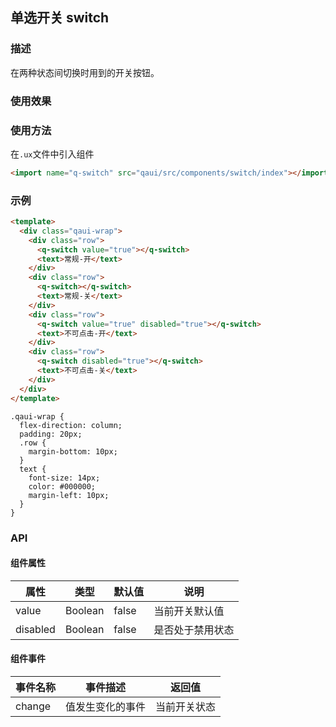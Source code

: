 ## 单选开关 switch

### 描述

在两种状态间切换时用到的开关按钮。

### 使用效果

<preview url="https://editor.quickapp.cn/preview/2009/Yz/2009YzjNs0Tl/build/pages/button"/>

### 使用方法

在`.ux`文件中引入组件

```html
<import name="q-switch" src="qaui/src/components/switch/index"></import>
```

### 示例

```html
<template>
  <div class="qaui-wrap">
    <div class="row">
      <q-switch value="true"></q-switch>
      <text>常规-开</text>
    </div>
    <div class="row">
      <q-switch></q-switch>
      <text>常规-关</text>
    </div>
    <div class="row">
      <q-switch value="true" disabled="true"></q-switch>
      <text>不可点击-开</text>
    </div>
    <div class="row">
      <q-switch disabled="true"></q-switch>
      <text>不可点击-关</text>
    </div>
  </div>
</template>
```

```less
.qaui-wrap {
  flex-direction: column;
  padding: 20px;
  .row {
    margin-bottom: 10px;
  }
  text {
    font-size: 14px;
    color: #000000;
    margin-left: 10px;
  }
}
```

### API

#### 组件属性

| 属性     | 类型    | 默认值 | 说明             |
| -------- | ------- | ------ | ---------------- |
| value    | Boolean | false  | 当前开关默认值   |
| disabled | Boolean | false  | 是否处于禁用状态 |

#### 组件事件

| 事件名称 | 事件描述         | 返回值       |
| -------- | ---------------- | ------------ |
| change   | 值发生变化的事件 | 当前开关状态 |
